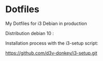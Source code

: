 # Dotfiles
My Dotfiles for i3 Debian in production

Distribution debian 10 :

Installation process with the i3-setup script:

https://github.com/d3v-donkey/i3-setup.git




